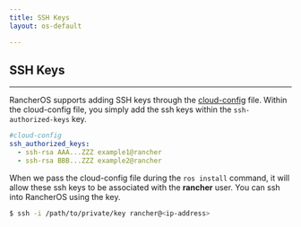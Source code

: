 ```yaml
---
title: SSH Keys
layout: os-default

---
```


## SSH Keys 
---

RancherOS supports adding SSH keys through the [cloud-config]({{site.baseurl}}/os/cloud-config) file. Within the cloud-config file, you simply add the ssh keys within the `ssh-authorized-keys` key. 

```yaml
#cloud-config
ssh_authorized_keys:
  - ssh-rsa AAA...ZZZ example1@rancher
  - ssh-rsa BBB...ZZZ example2@rancher
```

When we pass the cloud-config file during the `ros install` command, it will allow these ssh keys to be associated with the **rancher** user. You can ssh into RancherOS using the key.

```bash
$ ssh -i /path/to/private/key rancher@<ip-address>
```

